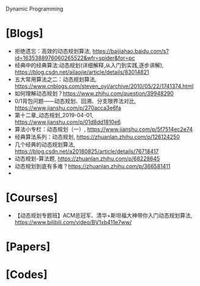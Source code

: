 Dynamic Programming


# [Blogs]
+ 拒绝遗忘：高效的动态规划算法, https://baijiahao.baidu.com/s?id=1635388976060265522&wfr=spider&for=pc
+ 经典中的经典算法:动态规划(详细解释,从入门到实践,逐步讲解), https://blog.csdn.net/ailaojie/article/details/83014821
+ 五大常用算法之二：动态规划算法, https://www.cnblogs.com/steven_oyj/archive/2010/05/22/1741374.html
+ 如何理解动态规划？https://www.zhihu.com/question/39948290
+ 0/1背包问题——动态规划、回溯、分支限界法对比, https://www.jianshu.com/p/270acca3e6fa
+ 第十二章_动态规划_2019-04-01, https://www.jianshu.com/p/01d8dd1810e6
+ 算法小专栏：动态规划（一）, https://www.jianshu.com/p/5f7514ec2e74
+ 经典算法系列：动态规划, https://zhuanlan.zhihu.com/p/126124250
+ 几个经典的动态规划算法, https://blog.csdn.net/a20180825/article/details/76718417
+ 动态规划-算法题, https://zhuanlan.zhihu.com/p/68228645
+ 动态规划到底有多难？https://zhuanlan.zhihu.com/p/366581411
+ 

# [Courses]
+ 【动态规划专题班】ACM总冠军、清华+斯坦福大神带你入门动态规划算法, https://www.bilibili.com/video/BV1xb411e7ww/


# [Papers]

# [Codes]
